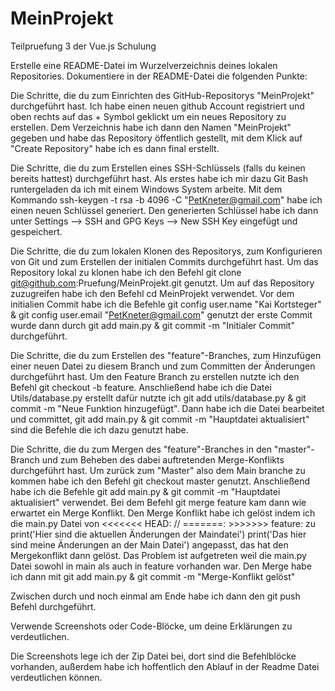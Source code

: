 # MeinProjekt
Teilpruefung 3 der Vue.js Schulung

Erstelle eine README-Datei im Wurzelverzeichnis deines lokalen Repositories.
Dokumentiere in der README-Datei die folgenden Punkte:

Die Schritte, die du zum Einrichten des GitHub-Repositorys "MeinProjekt" durchgeführt hast.
Ich habe einen neuen github Account registriert und oben rechts auf das + Symbol geklickt um ein neues Repository zu erstellen.
Dem Verzeichnis habe ich dann den Namen "MeinProjekt" gegeben und habe das Repository öffentlich gestellt, mit dem Klick auf "Create Repository" habe ich es dann final erstellt.

Die Schritte, die du zum Erstellen eines SSH-Schlüssels (falls du keinen bereits hattest) durchgeführt hast.
Als erstes habe ich mir dazu Git Bash runtergeladen da ich mit einem Windows System arbeite.
Mit dem Kommando ssh-keygen -t rsa -b 4096 -C "PetKneter@gmail.com" habe ich einen neuen Schlüssel generiert.
Den generierten Schlüssel habe ich dann unter Settings --> SSH and GPG Keys --> New SSH Key eingefügt und gespeichert.

Die Schritte, die du zum lokalen Klonen des Repositorys, zum Konfigurieren von Git und zum Erstellen der initialen Commits durchgeführt hast.
Um das Repository lokal zu klonen habe ich den Befehl git clone git@github.com:Pruefung/MeinProjekt.git genutzt.
Um auf das Repository zuzugreifen habe ich den Befehl cd MeinProjekt verwendet.
Vor dem initialien Commit habe ich die Befehle git config user.name "Kai Kortsteger" & git config user.email "PetKneter@gmail.com" genutzt der erste Commit wurde dann durch git add main.py & git commit -m "Initialer Commit" durchgeführt.

Die Schritte, die du zum Erstellen des "feature"-Branches, zum Hinzufügen einer neuen Datei zu diesem Branch und zum Committen der Änderungen durchgeführt hast.
Um den Feature Branch zu erstellen nutzte ich den Befehl git checkout -b feature.
Anschließend habe ich die Datei Utils/database.py erstellt dafür nutzte ich git add utils/database.py & git commit -m "Neue Funktion hinzugefügt".
Dann habe ich die Datei bearbeitet und committet, git add main.py & git commit -m "Hauptdatei aktualisiert" sind die Befehle die ich dazu genutzt habe.

Die Schritte, die du zum Mergen des "feature"-Branches in den "master"-Branch und zum Beheben des dabei auftretenden Merge-Konflikts durchgeführt hast.
Um zurück zum "Master" also dem Main branche zu kommen habe ich den Befehl git checkout master genutzt.
Anschließend habe ich die Befehle git add main.py & git commit -m "Hauptdatei aktualisiert" verwendet.
Bei dem Befehl git merge feature kam dann wie erwartet ein Merge Konflikt.
Den Merge Konflikt habe ich gelöst indem ich die main.py Datei von  <<<<<<< HEAD: // =======: >>>>>>> feature: zu print('Hier sind die aktuellen Änderungen der Maindatei') print('Das hier sind meine Änderungen an der Main Datei') angepasst, das hat den Mergekonflikt dann gelöst.
Das Problem ist aufgetreten weil die main.py Datei sowohl in main als auch in feature vorhanden war.
Den Merge habe ich dann mit git add main.py & git commit -m "Merge-Konflikt gelöst"

Zwischen durch und noch einmal am Ende habe ich dann den git push Befehl durchgeführt.


Verwende Screenshots oder Code-Blöcke, um deine Erklärungen zu verdeutlichen.

Die Screenshots lege ich der Zip Datei bei, dort sind die Befehlblöcke vorhanden, außerdem habe ich hoffentlich den Ablauf in der Readme Datei verdeutlichen können.
